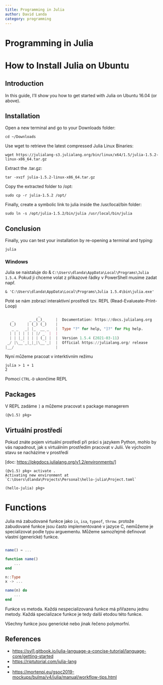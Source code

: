 ```yaml
---
title: Programming in Julia
author: David Landa
category: programming
---
```


# Programming in Julia

# How to Install Julia on Ubuntu

## Introduction

In this guide, I’ll show you how to get started with Julia on Ubuntu 16.04 (or above).

## Installation

Open a new terminal and go to your Downloads folder:

    cd ~/Downloads

Use wget to retrieve the latest compressed Julia Linux Binaries:

    wget https://julialang-s3.julialang.org/bin/linux/x64/1.5/julia-1.5.2-linux-x86_64.tar.gz

Extract the .tar.gz:

    tar -xvzf julia-1.5.2-linux-x86_64.tar.gz

Copy the extracted folder to /opt:

    sudo cp -r julia-1.5.2 /opt/

Finally, create a symbolic link to julia inside the /usr/local/bin folder:

    sudo ln -s /opt/julia-1.5.2/bin/julia /usr/local/bin/julia

## Conclusion

Finally, you can test your installation by re-opening a terminal and typing:

    julia


### Windows

Julia se naistaluje do & `C:\Users\dlanda\AppData\Local\Programs\Julia 1.5.4`.
Pokud ji chceme volat z příkazové řádky v PowerShell musíme zadat např.


    & 'C:\Users\dlanda\AppData\Local\Programs\Julia 1.5.4\bin\julia.exe'


Poté se nám zobrazí interaktivní prostředí tzv. REPL (Read-Evalueate-Print-Loop)

```julia
               _
   _       _ _(_)_     |  Documentation: https://docs.julialang.org
  (_)     | (_) (_)    |
   _ _   _| |_  __ _   |  Type "?" for help, "]?" for Pkg help.
  | | | | | | |/ _` |  |
  | | |_| | | | (_| |  |  Version 1.5.4 (2021-03-11)
 _/ |\__'_|_|_|\__'_|  |  Official https://julialang.org/ release
|__/                   |
```

Nyní můžeme pracoat v interktivním režimu

```
julia > 1 + 1
2
```

Pomocí `CTRL-D` ukončíme REPL


## Packages

V REPL zadáme `]` a můžeme pracovat s package managerem

    (@v1.5) pkg>

## Virtuální prostředí

Pokud znáte pojem virtuální prostředí při práci s jazykem Python, mohlo by vás napadnout, jak s virtuálním prostředím pracovat v Julii.
Ve výchozím stavu se nacházíme v prostředí


[doc: https://pkgdocs.julialang.org/v1.2/environments/]


    (@v1.5) pkg> activate .
    Activating new environment at `C:\Users\dlanda\Projects\Personal\hello-julia\Project.toml`

    (hello-julia) pkg>

# Functions

Julia má zabudované funkce jako `is`, `isa`, `typeof`, `throw`.
protože zabudované funkce jsou často implementované v jazyce C,
nemůžeme je specializovat podle typu arguementu.
Můžeme samozřejmě definovat vlastní (generické) funkce.

```julia

name() = ...

function name()
    ...
end

n::Type
x -> ...

name(n) do
    ...
end
```

Funkce vs metoda.
Každá nespecializovaná funkce má přiřazenu jednu metody.
Každá specializace funkce je tedy další etodou této funkce.

Všechny funkce jsou generické nebo jinak řečeno polymorfní.

## References

- https://syl1.gitbook.io/julia-language-a-concise-tutorial/language-core/getting-started
- https://riptutorial.com/julia-lang
-
- https://mortenpi.eu/gsoc2019-mockups/bulma/v4/julia/manual/workflow-tips.html